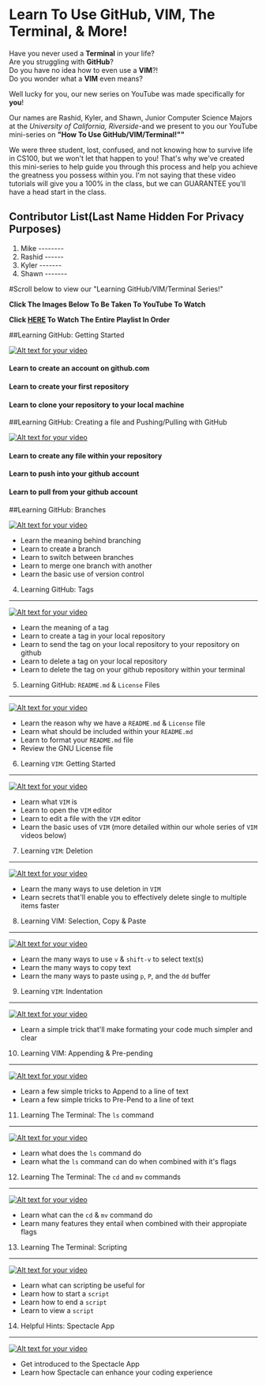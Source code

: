 Learn To Use GitHub, VIM, The Terminal, & More!
===
Have you never used a **Terminal** in your life?  
Are you struggling with **GitHub**?  
Do you have no idea how to even use a **VIM**?!  
Do you wonder what a **VIM** even means?

Well lucky for you, our new series on YouTube was made specifically for **you**!

Our names are Rashid, Kyler, and Shawn, Junior Computer Science Majors at the *University of California, Riverside*-and we present to you our YouTube mini-series on **"How To Use GitHub/VIM/Terminal!""**  

We were three student, lost, confused, and not knowing how to survive life in CS100, but we won't let that happen to you! That's why we've created this mini-series to help guide you through this process and help you achieve the greatness you possess within you. I'm not saying that these video tutorials will give you a 100% in the class, but we can GUARANTEE you'll have a head start in the class.

Contributor List(Last Name Hidden For Privacy Purposes)
---
1. Mike --------
2. Rashid ------
3. Kyler -------
4. Shawn -------


#Scroll below to view our "Learning GitHub/VIM/Terminal Series!"

**Click The Images Below To Be Taken To YouTube To Watch**

**Click [HERE](https://www.youtube.com/watch?v=V5eSFwYpufs&list=PLQ6W7BIxh4zvhBTcir1Flhf-nTfSxbeHP) To Watch The Entire Playlist In Order**


##Learning GitHub: Getting Started

[![Alt text for your video](http://img.youtube.com/vi/Fv5Cy8i14ck/0.jpg)](https://www.youtube.com/watch?v=Fv5Cy8i14ck)
#### Learn to create an account on github.com  
#### Learn to create your first repository  
#### Learn to clone your repository to your local machine  


##Learning GitHub: Creating a file and Pushing/Pulling with GitHub

[![Alt text for your video](http://img.youtube.com/vi/8vrVJT29K58/0.jpg)](https://www.youtube.com/watch?v=8vrVJT29K58)
#### Learn to create any file within your repository
#### Learn to push into your github account
#### Learn to pull from your github account


##Learning GitHub: Branches

[![Alt text for your video](http://img.youtube.com/vi/aNWihbLj75Q/0.jpg)](https://www.youtube.com/watch?v=aNWihbLj75Q)
* Learn the meaning behind branching
* Learn to create a branch
* Learn to switch between branches
* Learn to merge one branch with another
* Learn the basic use of version control


4. Learning GitHub: Tags
---

[![Alt text for your video](http://img.youtube.com/vi/Qf9-iMzz8tU/0.jpg)](https://www.youtube.com/watch?v=Qf9-iMzz8tU)
* Learn the meaning of a tag
* Learn to create a tag in your local repository
* Learn to send the tag on your local repository to your repository on github
* Learn to delete a tag on your local repository
* Learn to delete the tag on your github repository within your terminal


5. Learning GitHub: `README.md` & `License` Files
---

[![Alt text for your video](http://img.youtube.com/vi/HZaB8uVMXAg/0.jpg)](https://www.youtube.com/watch?v=HZaB8uVMXAg)
* Learn the reason why we have a `README.md` & `License` file
* Learn what should be included within your `README.md`
* Learn to format your `README.md` file
* Review the GNU License file


6. Learning `VIM`: Getting Started
---

[![Alt text for your video](http://img.youtube.com/vi/jQkyU6bgMIs/0.jpg)](https://www.youtube.com/watch?v=jQkyU6bgMIs)
* Learn what `VIM` is
* Learn to open the `VIM` editor
* Learn to edit a file with the `VIM` editor
* Learn the basic uses of `VIM` (more detailed within our whole series of `VIM` videos below)


7. Learning `VIM`: Deletion
---

[![Alt text for your video](http://img.youtube.com/vi/qjJ3nIcExhE/0.jpg)](https://www.youtube.com/watch?v=qjJ3nIcExhE)
* Learn the many ways to use deletion in `VIM`
* Learn secrets that'll enable you to effectively delete single to multiple items faster


8. Learning VIM: Selection, Copy & Paste
---

[![Alt text for your video](http://img.youtube.com/vi/-DN_xww8jOM/0.jpg)](https://www.youtube.com/watch?v=-DN_xww8jOM)
* Learn the many ways to use `v` & `shift-v` to select text(s)
* Learn the many ways to copy text
* Learn the many ways to paste using `p`, `P`, and the `dd` buffer

9. Learning `VIM`: Indentation
---

[![Alt text for your video](http://img.youtube.com/vi/UAcSoRLRLug/0.jpg)](https://www.youtube.com/watch?v=UAcSoRLRLug)
* Learn a simple trick that'll make formating your code much simpler and clear


10. Learning VIM: Appending & Pre-pending
---

[![Alt text for your video](http://img.youtube.com/vi/j9MueYcWJbg/0.jpg)](https://www.youtube.com/watch?v=j9MueYcWJbg)
* Learn a few simple tricks to Append to a line of text
* Learn a few simple tricks to Pre-Pend to a line of text


11. Learning The Terminal: The `ls` command
---

[![Alt text for your video](http://img.youtube.com/vi/RMxvcc_QUUI/0.jpg)](https://www.youtube.com/watch?v=RMxvcc_QUUI)
* Learn what does the `ls` command do
* Learn what the `ls` command can do when combined with it's flags


12. Learning The Terminal: The `cd` and `mv` commands
---

[![Alt text for your video](http://img.youtube.com/vi/xzN-sY5oyFk/0.jpg)](https://www.youtube.com/watch?v=xzN-sY5oyFk)
* Learn what can the `cd` & `mv` command do
* Learn many features they entail when combined with their appropiate flags


13. Learning The Terminal: Scripting
---

[![Alt text for your video](http://img.youtube.com/vi/XGfmOQMETbY/0.jpg)](https://www.youtube.com/watch?v=XGfmOQMETbY)
* Learn what can scripting be useful for
* Learn how to start a `script`
* Learn how to end a `script`
* Learn to view a `script`


14. Helpful Hints: Spectacle App
---

[![Alt text for your video](http://img.youtube.com/vi/-PWJe6vr0rk/0.jpg)](https://www.youtube.com/watch?v=-PWJe6vr0rk)
* Get introduced to the Spectacle App
* Learn how Spectacle can enhance your coding experience
